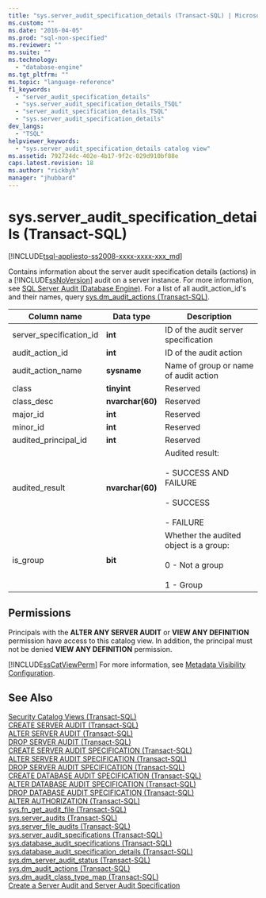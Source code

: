 ```yaml
---
title: "sys.server_audit_specification_details (Transact-SQL) | Microsoft Docs"
ms.custom: ""
ms.date: "2016-04-05"
ms.prod: "sql-non-specified"
ms.reviewer: ""
ms.suite: ""
ms.technology: 
  - "database-engine"
ms.tgt_pltfrm: ""
ms.topic: "language-reference"
f1_keywords: 
  - "server_audit_specification_details"
  - "sys.server_audit_specification_details_TSQL"
  - "server_audit_specification_details_TSQL"
  - "sys.server_audit_specification_details"
dev_langs: 
  - "TSQL"
helpviewer_keywords: 
  - "sys.server_audit_specification_details catalog view"
ms.assetid: 792724dc-402e-4b17-9f2c-029d910bf88e
caps.latest.revision: 18
ms.author: "rickbyh"
manager: "jhubbard"
---
```

# sys.server_audit_specification_details (Transact-SQL)
[!INCLUDE[tsql-appliesto-ss2008-xxxx-xxxx-xxx_md](../../../database-engine/configure/windows/includes/tsql-appliesto-ss2008-xxxx-xxxx-xxx-md.md)]

  Contains information about the server audit specification details (actions) in a [!INCLUDE[ssNoVersion](../../../advanced-analytics/r-services/includes/ssnoversion-md.md)] audit on a server instance. For more information, see [SQL Server Audit &#40;Database Engine&#41;](../../../relational-databases/security/auditing/sql-server-audit-database-engine.md). For a list of all audit_action_id's and their names, query [sys.dm_audit_actions &#40;Transact-SQL&#41;](../../../relational-databases/reference/system-dynamic-management-views/sys.dm-audit-actions-transact-sql.md).  
  
|Column name|Data type|Description|  
|-----------------|---------------|-----------------|  
|server_specification_id|**int**|ID of the audit server specification|  
|audit_action_id|**int**|ID of the audit action|  
|audit_action_name|**sysname**|Name of group or name of audit action|  
|class|**tinyint**|Reserved|  
|class_desc|**nvarchar(60)**|Reserved|  
|major_id|**int**|Reserved|  
|minor_id|**int**|Reserved|  
|audited_principal_id|**int**|Reserved|  
|audited_result|**nvarchar(60)**|Audited result:<br /><br /> - SUCCESS AND FAILURE<br /><br /> - SUCCESS<br /><br /> - FAILURE|  
|is_group|**bit**|Whether the audited object is a group:<br /><br /> 0 - Not a group<br /><br /> 1 - Group|  
  
## Permissions  
 Principals with the **ALTER ANY SERVER AUDIT** or **VIEW ANY DEFINITION** permission have access to this catalog view. In addition, the principal must not be denied **VIEW ANY DEFINITION** permission.  
  
 [!INCLUDE[ssCatViewPerm](../../../relational-databases/reference/system-catalog-views/includes/sscatviewperm-md.md)] For more information, see [Metadata Visibility Configuration](../../../relational-databases/security/metadata-visibility-configuration.md).  
  
## See Also  
 [Security Catalog Views &#40;Transact-SQL&#41;](../../../relational-databases/reference/system-catalog-views/security-catalog-views-transact-sql.md)   
 [CREATE SERVER AUDIT &#40;Transact-SQL&#41;](../../../t-sql/statements/create-server-audit-transact-sql.md)   
 [ALTER SERVER AUDIT  &#40;Transact-SQL&#41;](../../../t-sql/statements/alter-server-audit-transact-sql.md)   
 [DROP SERVER AUDIT  &#40;Transact-SQL&#41;](../../../t-sql/statements/drop-server-audit-transact-sql.md)   
 [CREATE SERVER AUDIT SPECIFICATION &#40;Transact-SQL&#41;](../../../t-sql/statements/create-server-audit-specification-transact-sql.md)   
 [ALTER SERVER AUDIT SPECIFICATION &#40;Transact-SQL&#41;](../../../t-sql/statements/alter-server-audit-specification-transact-sql.md)   
 [DROP SERVER AUDIT SPECIFICATION &#40;Transact-SQL&#41;](../../../t-sql/statements/drop-server-audit-specification-transact-sql.md)   
 [CREATE DATABASE AUDIT SPECIFICATION &#40;Transact-SQL&#41;](../../../t-sql/statements/create-database-audit-specification-transact-sql.md)   
 [ALTER DATABASE AUDIT SPECIFICATION &#40;Transact-SQL&#41;](../../../t-sql/statements/alter-database-audit-specification-transact-sql.md)   
 [DROP DATABASE AUDIT SPECIFICATION &#40;Transact-SQL&#41;](../../../t-sql/statements/drop-database-audit-specification-transact-sql.md)   
 [ALTER AUTHORIZATION &#40;Transact-SQL&#41;](../../../t-sql/statements/alter-authorization-transact-sql.md)   
 [sys.fn_get_audit_file &#40;Transact-SQL&#41;](../../../relational-databases/reference/system-functions/sys.fn-get-audit-file-transact-sql.md)   
 [sys.server_audits &#40;Transact-SQL&#41;](../../../relational-databases/reference/system-catalog-views/sys.server-audits-transact-sql.md)   
 [sys.server_file_audits &#40;Transact-SQL&#41;](../../../relational-databases/reference/system-catalog-views/sys.server-file-audits-transact-sql.md)   
 [sys.server_audit_specifications &#40;Transact-SQL&#41;](../../../relational-databases/reference/system-catalog-views/sys.server-audit-specifications-transact-sql.md)   
 [sys.database_audit_specifications &#40;Transact-SQL&#41;](../../../relational-databases/reference/system-catalog-views/sys.database-audit-specifications-transact-sql.md)   
 [sys.database_audit_specification_details &#40;Transact-SQL&#41;](../../../relational-databases/reference/system-catalog-views/sys.database-audit-specification-details-transact-sql.md)   
 [sys.dm_server_audit_status &#40;Transact-SQL&#41;](../../../relational-databases/reference/system-dynamic-management-views/sys.dm-server-audit-status-transact-sql.md)   
 [sys.dm_audit_actions &#40;Transact-SQL&#41;](../../../relational-databases/reference/system-dynamic-management-views/sys.dm-audit-actions-transact-sql.md)   
 [sys.dm_audit_class_type_map &#40;Transact-SQL&#41;](../../../relational-databases/reference/system-dynamic-management-views/sys.dm-audit-class-type-map-transact-sql.md)   
 [Create a Server Audit and Server Audit Specification](../../../relational-databases/security/auditing/create-a-server-audit-and-server-audit-specification.md)  
  
  